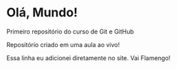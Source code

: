 # Olá, Mundo!
Primeiro repositório do curso de Git e GitHub

Repositório criado em uma aula ao vivo!

Essa linha eu adicionei diretamente no site. Vai Flamengo!
